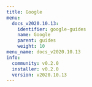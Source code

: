 ```yaml
---
title: Google
menu:
  docs_v2020.10.13:
    identifier: google-guides
    name: Google
    parent: guides
    weight: 10
menu_name: docs_v2020.10.13
info:
  community: v0.2.0
  installer: v0.2.0
  version: v2020.10.13
---
```


